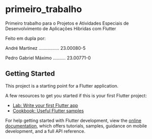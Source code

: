 # primeiro_trabalho

Primeiro trabalho para o Projetos e Atividades Especiais de Desenvolvimento de Aplicações Híbridas com Flutter

Feito em dupla por:

André Martinez ................ 23.00080-5

Pedro Gabriel Máximo .......... 23.00771-0

## Getting Started

This project is a starting point for a Flutter application.

A few resources to get you started if this is your first Flutter project:

- [Lab: Write your first Flutter app](https://docs.flutter.dev/get-started/codelab)
- [Cookbook: Useful Flutter samples](https://docs.flutter.dev/cookbook)

For help getting started with Flutter development, view the
[online documentation](https://docs.flutter.dev/), which offers tutorials,
samples, guidance on mobile development, and a full API reference.
